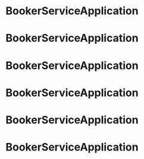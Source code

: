 # BookerServiceApplication
# BookerServiceApplication
# BookerServiceApplication
# BookerServiceApplication
# BookerServiceApplication
# BookerServiceApplication
